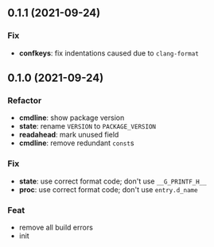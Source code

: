 ## 0.1.1 (2021-09-24)

### Fix

- **confkeys**: fix indentations caused due to `clang-format`

## 0.1.0 (2021-09-24)

### Refactor

- **cmdline**: show package version
- **state**: rename `VERSION` to `PACKAGE_VERSION`
- **readahead**: mark unused field
- **cmdline**: remove redundant `const`s

### Fix

- **state**: use correct format code; don't use `__G_PRINTF_H__`
- **proc**: use correct format code; don't use `entry.d_name`

### Feat

- remove all build errors
- init
